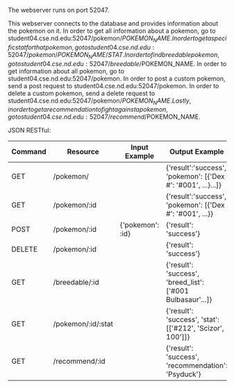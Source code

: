 The webserver runs on port 52047.

This webserver connects to the database and provides information about the pokemon on it. In order to get all information about a pokemon, go to student04.cse.nd.edu:52047/pokemon/$POKEMON_NAME. In order to get a specific stat for that pokemon, go to student04.cse.nd.edu:52047/pokemon/POKEMON_NAME/STAT. In order to find breedable pokemon, go to student04.cse.nd.edu:52047/breedable/$POKEMON_NAME. In order to get information about all pokemon, go to student04.cse.nd.edu:52047/pokemon. In order to post a custom pokemon, send a post request to student04.cse.nd.edu:52047/pokemon. In order to delete a custom pokemon, send a delete request to student04.cse.nd.edu:52047/pokemon/$POKEMON_NAME. Lastly, in order to get a recommendation to fight against a pokemon, go to student04.cse.nd.edu:52047/recommend/$POKEMON_NAME.


JSON RESTful:

|Command | Resource           | Input Example    | Output Example                                              |
|--------|--------------------|------------------|-------------------------------------------------------------|
|GET     | /pokemon/          |                  | {'result':'success', 'pokemon': [{'Dex #': '#001', ...}...]}|
|GET     | /pokemon/:id       |                  | {'result':'success', 'pokemon': [{'Dex #': '#001', ...}}    |
|POST    | /pokemon/:id       | {'pokemon': :id} | {'result': 'success'}                                       |
|DELETE  | /pokemon/:id       |                  | {'result': 'success'}                                       |
|GET     | /breedable/:id     |                  | {'result': 'success', 'breed_list': ['#001 Bulbasaur'...]}  |
|GET     | /pokemon/:id/:stat |                  | {'result': 'success', 'stat': [['#212', 'Scizor', 100']]}   |
|GET     | /recommend/:id     |                  | {'result': 'success', 'recommendation': 'Psyduck'}          |